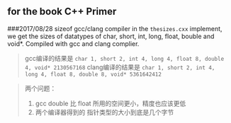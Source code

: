 ## for the book C++ Primer
###2017/08/28 sizeof gcc/clang compiler
in the `thesizes.cxx` implement, we get the sizes of datatypes of char, short, int, long, float, bouble and void*. Compiled with gcc and clang complier. 
> gcc编译的结果是
> ```char 1, short 2, int 4, long 4, float 8, double 4, void* 2130567168```
> clang编译的结果是
> ```char 1, short 2, int 4, long 4, float 8, double 8, void* 5361642412```

> 两个问题：
> 1. gcc double 比 float 所用的空间更小，精度也应该更低
> 2. 两个编译器得到的 指针类型的大小到底是几个字节

